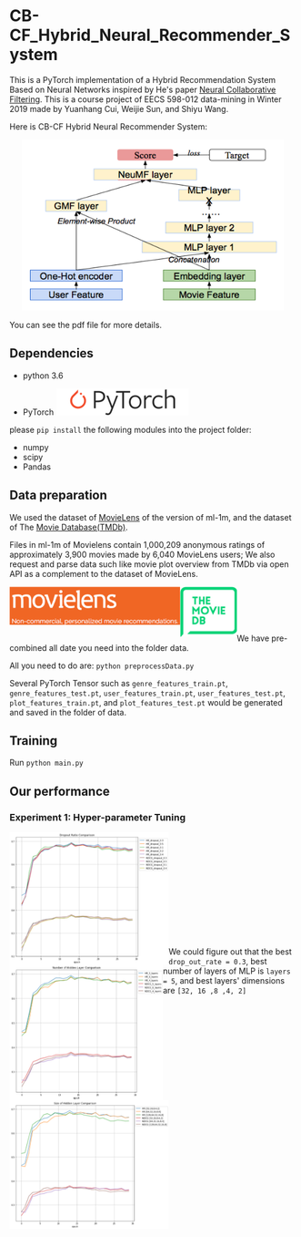 # CB-CF_Hybrid_Neural_Recommender_System
This is a PyTorch implementation of a  Hybrid Recommendation System Based on Neural Networks inspired by He's paper [Neural Collaborative Filtering](https://arxiv.org/abs/1708.05031). This is a course project of EECS 598-012 data-mining in Winter 2019 made by Yuanhang Cui, Weijie Sun, and Shiyu Wang.

Here is CB-CF Hybrid Neural Recommender System:

<p align="center">
<img width="460" height="300" src="https://github.com/rengongzhizang/CB-CF_Hybrid_Neural_Recommender_System/blob/master/images/model.png">
</p>

You can see the pdf file for more details.

## Dependencies
* python 3.6

* PyTorch
![PyTorch](https://github.com/rengongzhizang/CB-CF_Hybrid_Neural_Recommender_System/blob/master/images/pytorch.png)

please `pip install` the following modules into the project folder:
* numpy
* scipy
* Pandas


## Data preparation
We used the dataset of [MovieLens](https://grouplens.org/datasets/movielens/1m/) of the version of ml-1m,  and the dataset of The [Movie Database(TMDb)](https://www.themoviedb.org).

Files in ml-1m of Movielens contain 1,000,209 anonymous ratings of approximately 3,900 movies made by 6,040 MovieLens users; We also request and parse data such like movie plot overview from TMDb via open API as a complement to the dataset of MovieLens. 

<p>
<img width="300" src="https://github.com/rengongzhizang/CB-CF_Hybrid_Neural_Recommender_System/blob/master/images/movielens.png" align="left">
<img width="100" src="https://github.com/rengongzhizang/CB-CF_Hybrid_Neural_Recommender_System/blob/master/images/tmdb.png" align="left">
</p>   
<br />
<br />
<br />
<br />

We have pre-combined all date you need into the folder data.

All you need to do are: `python preprocessData.py`

Several PyTorch Tensor such as `genre_features_train.pt`, `genre_features_test.pt`, `user_features_train.pt`, `user_features_test.pt`, `plot_features_train.pt`, and `plot_features_test.pt` would be generated and saved in the folder of data.

## Training
Run `python main.py`

## Our performance

### Experiment 1: Hyper-parameter Tuning

<p>
<img width="280" src="https://github.com/rengongzhizang/CB-CF_Hybrid_Neural_Recommender_System/blob/master/images/Picture1.png" align="left">
<img width="270" src="https://github.com/rengongzhizang/CB-CF_Hybrid_Neural_Recommender_System/blob/master/images/Picture2.png" align="left">
<img width="280" src="https://github.com/rengongzhizang/CB-CF_Hybrid_Neural_Recommender_System/blob/master/images/Picture3.png" align="left">
</p> <br /><br /><br /><br /><br /><br />
<br /><br /><br /><br /><br />

We could figure out that the best `drop_out_rate = 0.3`, best number of layers of MLP is `layers = 5`, and best layers' dimensions are `[32, 16 ,8 ,4, 2]`


